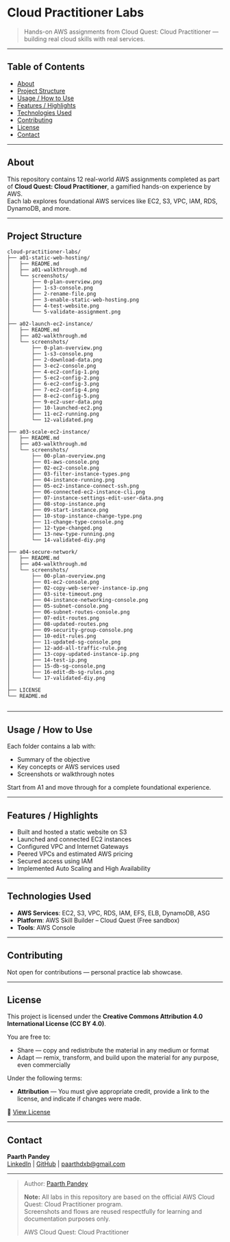 # Cloud Practitioner Labs

> Hands-on AWS assignments from Cloud Quest: Cloud Practitioner — building real cloud skills with real services.

---

## Table of Contents

- [About](#about)  
- [Project Structure](#project-structure)  
- [Usage / How to Use](#usage--how-to-use)  
- [Features / Highlights](#features--highlights)  
- [Technologies Used](#technologies-used)  
- [Contributing](#contributing)  
- [License](#license)  
- [Contact](#contact)

---

## About

This repository contains 12 real-world AWS assignments completed as part of **Cloud Quest: Cloud Practitioner**, a gamified hands-on experience by AWS.  
Each lab explores foundational AWS services like EC2, S3, VPC, IAM, RDS, DynamoDB, and more.

---

## Project Structure
```
cloud-practitioner-labs/
├── a01-static-web-hosting/
│   ├── README.md
│   ├── a01-walkthrough.md
│   └── screenshots/
│       ├── 0-plan-overview.png
│       ├── 1-s3-console.png
│       ├── 2-rename-file.png
│       ├── 3-enable-static-web-hosting.png
│       ├── 4-test-website.png
│       └── 5-validate-assignment.png
│
├── a02-launch-ec2-instance/
│   ├── README.md
│   ├── a02-walkthrough.md
│   └── screenshots/
│       ├── 0-plan-overview.png
│       ├── 1-s3-console.png
│       ├── 2-download-data.png
│       ├── 3-ec2-console.png
│       ├── 4-ec2-config-1.png
│       ├── 5-ec2-config-2.png
│       ├── 6-ec2-config-3.png
│       ├── 7-ec2-config-4.png
│       ├── 8-ec2-config-5.png
│       ├── 9-ec2-user-data.png
│       ├── 10-launched-ec2.png
│       ├── 11-ec2-running.png
│       └── 12-validated.png
│
├── a03-scale-ec2-instance/
│   ├── README.md
│   ├── a03-walkthrough.md
│   └── screenshots/
│       ├── 00-plan-overview.png
│       ├── 01-aws-console.png
│       ├── 02-ec2-console.png
│       ├── 03-filter-instance-types.png
│       ├── 04-instance-running.png
│       ├── 05-ec2-instance-connect-ssh.png
│       ├── 06-connected-ec2-instance-cli.png
│       ├── 07-instance-settings-edit-user-data.png
│       ├── 08-stop-instance.png
│       ├── 09-start-instance.png
│       ├── 10-stop-instance-change-type.png
│       ├── 11-change-type-console.png
│       ├── 12-type-changed.png
│       ├── 13-new-type-running.png
│       └── 14-validated-diy.png
│
├── a04-secure-network/
│   ├── README.md
│   ├── a04-walkthrough.md
│   └── screenshots/
│       ├── 00-plan-overview.png
│       ├── 01-ec2-console.png
│       ├── 02-copy-web-server-instance-ip.png
│       ├── 03-site-timeout.png
│       ├── 04-instance-networking-console.png
│       ├── 05-subnet-console.png
│       ├── 06-subnet-routes-console.png
│       ├── 07-edit-routes.png
│       ├── 08-updated-routes.png
│       ├── 09-security-group-console.png
│       ├── 10-edit-rules.png
│       ├── 11-updated-sg-console.png
│       ├── 12-add-all-traffic-rule.png
│       ├── 13-copy-updated-instance-ip.png
│       ├── 14-test-ip.png
│       ├── 15-db-sg-console.png
│       ├── 16-edit-db-sg-rules.png
│       └── 17-validated-diy.png
│
├── LICENSE
└── README.md


```
<!---
├── A3-connect-to-ec2/
│ └── README.md
├── A4-vpc-internet-access/
│ └── README.md
├── A5-pricing-calculator/
│ └── README.md
├── A6-vpc-peering/
│ └── README.md
--->

---

## Usage / How to Use

Each folder contains a lab with:
- Summary of the objective
- Key concepts or AWS services used
- Screenshots or walkthrough notes

Start from A1 and move through for a complete foundational experience.

---

## Features / Highlights

- Built and hosted a static website on S3  
- Launched and connected EC2 instances  
- Configured VPC and Internet Gateways  
- Peered VPCs and estimated AWS pricing  
- Secured access using IAM  
- Implemented Auto Scaling and High Availability

---

## Technologies Used

- **AWS Services**: EC2, S3, VPC, RDS, IAM, EFS, ELB, DynamoDB, ASG  
- **Platform**: AWS Skill Builder – Cloud Quest (Free sandbox)  
- **Tools**: AWS Console

---

## Contributing

Not open for contributions — personal practice lab showcase.

---

## License

This project is licensed under the **Creative Commons Attribution 4.0 International License (CC BY 4.0)**.

You are free to:
- Share — copy and redistribute the material in any medium or format  
- Adapt — remix, transform, and build upon the material for any purpose, even commercially

Under the following terms:
- **Attribution** — You must give appropriate credit, provide a link to the license, and indicate if changes were made.

🔗 [View License](https://creativecommons.org/licenses/by/4.0/)

---

## Contact

**Paarth Pandey**  
[LinkedIn](https://www.linkedin.com/in/paarth-pandey-13779529b/) | [GitHub](https://github.com/paarthpandey10) | paarthdxb@gmail.com

---

> Author: [Paarth Pandey](https://github.com/paarthpandey10)
> 
> **Note:** All labs in this repository are based on the official AWS Cloud Quest: Cloud Practitioner program.  
> Screenshots and flows are reused respectfully for learning and documentation purposes only.
>
> AWS Cloud Quest: Cloud Practitioner

